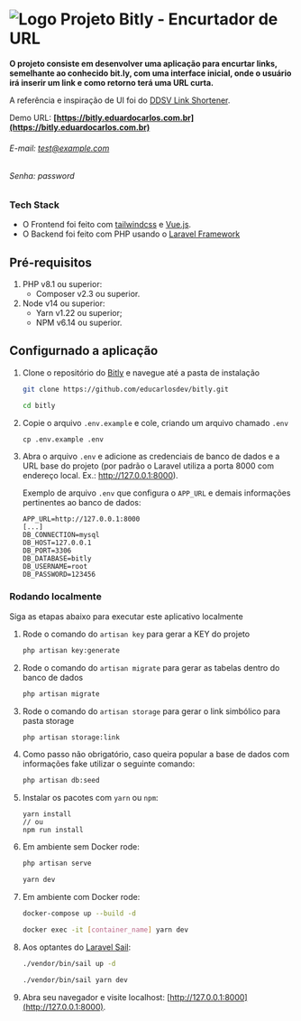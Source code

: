 # ![Logo](https://bitly.eduardocarlos.com.br/images/icon.png) Projeto Bitly - Encurtador de URL

**O projeto consiste em desenvolver uma aplicação para encurtar links, semelhante ao conhecido bit.ly, com uma interface inicial, onde o usuário irá inserir um link e como retorno terá uma URL curta.**

A referência e inspiração de UI foi do [DDSV Link Shortener](https://dribbble.com/shots/17087324-DDSV-Link-Shortener).

Demo URL: **[https://bitly.eduardocarlos.com.br](https://bitly.eduardocarlos.com.br)**

###### E-mail: test@example.com
###### Senha: password


### Tech Stack

- O Frontend foi feito com [tailwindcss](https://tailwindcss.com) e [Vue.js](https://vuejs.org/).
- O Backend foi feito com PHP usando o [Laravel Framework](https://laravel.com/)


## Pré-requisitos

1. PHP v8.1 ou superior:
    - Composer v2.3 ou superior.
2. Node v14 ou superior:
    - Yarn v1.22 ou superior;
    - NPM v6.14 ou superior.

## Configurnado a aplicação

1. Clone o repositório do [Bitly](https://github.com/educarlosdev/bitly) e navegue até a pasta de instalação

    ```bash
    git clone https://github.com/educarlosdev/bitly.git
    
    cd bitly
   ```

2. Copie o arquivo `.env.example` e cole, criando um arquivo chamado `.env`

    ```
    cp .env.example .env
    ```

3. Abra o arquivo `.env` e adicione as credenciais de banco de dados e a URL base do projeto (por padrão o Laravel utiliza a porta 8000 com endereço local. Ex.: http://127.0.0.1:8000).

   Exemplo de arquivo `.env` que configura o `APP_URL` e demais informações pertinentes ao banco de dados:

    ```
    APP_URL=http://127.0.0.1:8000
    [...]
    DB_CONNECTION=mysql
    DB_HOST=127.0.0.1
    DB_PORT=3306
    DB_DATABASE=bitly
    DB_USERNAME=root
    DB_PASSWORD=123456
    ```

### Rodando localmente

Siga as etapas abaixo para executar este aplicativo localmente

1. Rode o comando do `artisan key` para gerar a KEY do projeto

    ```bash
    php artisan key:generate
    ```

2. Rode o comando do `artisan migrate` para gerar as tabelas dentro do banco de dados

    ```bash
    php artisan migrate
    ```

3. Rode o comando do `artisan storage` para gerar o link simbólico para pasta storage

    ```bash
    php artisan storage:link
    ```

4. Como passo não obrigatório, caso queira popular a base de dados com informações fake utilizar o seguinte comando:

    ```bash
    php artisan db:seed
    ```

5. Instalar os pacotes com `yarn` ou `npm`:

    ```
    yarn install
    // ou
    npm run install
    ```

6.  Em ambiente sem Docker rode:

    ```bash
    php artisan serve
    
    yarn dev
    ```

7.  Em ambiente com Docker rode:

    ```bash
    docker-compose up --build -d
    
    docker exec -it [container_name] yarn dev
    ```

8.  Aos optantes do [Laravel Sail](https://laravel.com/docs/10.x/sail):

    ```bash
    ./vendor/bin/sail up -d
    
    ./vendor/bin/sail yarn dev
    ```

9.  Abra seu navegador e visite localhost: [http://127.0.0.1:8000](http://127.0.0.1:8000).

